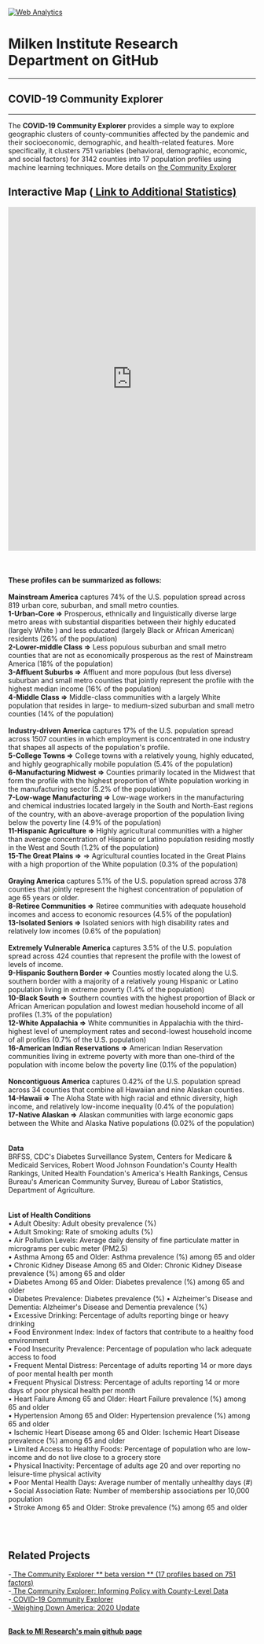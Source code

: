 <br><br>
<head><!-- Global site tag (gtag.js) - Google Analytics -->
<script async src="https://www.googletagmanager.com/gtag/js?id=UA-166686264-2"></script>
<script>
  window.dataLayer = window.dataLayer || [];
  function gtag(){dataLayer.push(arguments);}
  gtag('js', new Date());

  gtag('config', 'UA-166686264-2');
</script>

<!-- Default Statcounter code for covid 19
https://miresearch.github.io/COVID19-Community-Explorer/ -->
<script type="text/javascript">
var sc_project=12731277; 
var sc_invisible=1; 
var sc_security="206367cf"; 
</script>
<script type="text/javascript"
src="https://www.statcounter.com/counter/counter.js"
async></script>
<noscript><div class="statcounter"><a title="Web Analytics"
href="https://statcounter.com/" target="_blank"><img
class="statcounter"
src="https://c.statcounter.com/12731277/0/206367cf/1/"
alt="Web Analytics"
referrerPolicy="no-referrer-when-downgrade"></a></div></noscript>
<!-- End of Statcounter Code -->

<meta name="twitter:title" content="COVID-19 Explorer">  
<meta name="twitter:description" content="The COVID-19 Community Explorer provides a simple way to explore geographic clusters of communities affected by the pandemic and their socioeconomic, demographic, and health-related features.">
<meta name="twitter:image" content="https://claudelopez.com/wp-content/uploads/2022/04/Screenshot-2022-04-19-132327.png">
<meta name="twitter:card" content="summary_large_image">

<meta property="og:title" content="COVID-19 Explorer">
<meta property="og:description" content="The COVID-19 Community Explorer provides a simple way to explore geographic clusters of communities affected by the pandemic and their socioeconomic, demographic, and health-related features">
<meta property="og:image" content="https://claudelopez.com/wp-content/uploads/2022/04/Screenshot-2022-04-19-132327.png">
<meta property="og:image:url" content="https://claudelopez.com/wp-content/uploads/2022/04/Screenshot-2022-04-19-132327.png">
<meta property="og:image:secure_url" content="https://claudelopez.com/wp-content/uploads/2022/04/Screenshot-2022-04-19-132327.png">
<meta property="og:url" content="https://miresearch.github.io/COVID19-Community-Explorer/">

</head>

<H1><b>Milken Institute Research Department on GitHub </b></H1><Hr>

<H2><b> COVID-19 Community Explorer</b> </H2> <Hr>
The <b>COVID-19 Community Explorer</b> provides a simple way to explore geographic clusters of county-communities affected by the pandemic and their socioeconomic, demographic, and health-related features. More specifically, it clusters 751 variables (behavioral, demographic, economic, and social factors) for 3142 counties into 17 population profiles using machine learning techniques. More details on <a href="https://miresearch.github.io/Community-Explorer-17-profiles/" target="_blank"> the Community Explorer </a> <br>


<H2>Interactive Map  (<a href="https://miresearch.github.io/COVID19-Community-Explorer-distributions/" target="_blank">  Link to Additional Statistics)</a> </H2>

<center><iframe src="https://public.tableau.com/views/Covid-19Explorer17Profiles_16473914887940/ProfileInfo2?:showVizHome=no&:embed=true" width="100%" height="700" frameborder="0"></iframe></center>

<br>
<br>
<Bh>
  
 <br>
<b>These profiles can be summarized as follows:</b>
<br>
<br><b>Mainstream America</B> captures 74% of the U.S. population spread across 819 urban core, suburban, and small metro counties.
<br><b>1-Urban-Core =></b> Prosperous, ethnically and linguistically diverse large metro areas with substantial disparities between their highly educated (largely White ) and less educated (largely Black or African American) residents (26% of the population)
<br><b>2-Lower-middle Class  =></b> Less populous suburban and small metro counties that are not as economically prosperous as the rest of Mainstream America (18% of the population)
<br><b>3-Affluent Suburbs =></b> Affluent and more populous (but less diverse) suburban and small metro counties that jointly represent the profile with the highest median income (16% of the population)
<br><b>4-Middle Class =></b> Middle-class communities with a largely White population that resides in large- to medium-sized suburban and small metro counties (14% of the population)
<br>
<br><b>Industry-driven America</B> captures 17% of the U.S. population spread across 1507 counties in which employment is concentrated in one industry that shapes all aspects of the population's profile.
<br><b>5-College Towns =></b> College towns with a relatively young, highly educated, and highly geographically mobile population (5.4% of the population)
<br><b>6-Manufacturing Midwest =></b> Counties primarily located in the Midwest that form the profile with the highest proportion of White population working in the manufacturing sector (5.2% of the population) 
<br><b>7-Low-wage Manufacturing =></b> Low-wage workers in the manufacturing and chemical industries located largely in the South and North-East regions of the country, with an above-average proportion of the population living below the poverty line (4.9% of the population)
<br><b>11-Hispanic Agriculture =></b> Highly agricultural communities with a higher than average concentration of Hispanic or Latino population residing mostly in the West and South (1.2% of the population)
<br><b>15-The Great Plains =></b> => Agricultural counties located in the Great Plains with a high proportion of the White population (0.3% of the population)
<br>
<br><b>Graying America</B> captures 5.1% of the U.S. population spread across 378 counties that jointly represent the highest concentration of population of age 65 years or older. 
<br><b>8-Retiree Communities =></b> Retiree communities with adequate household incomes and access to economic resources (4.5% of the population) 
<br><b>13-Isolated Seniors =></b> Isolated seniors with high disability rates and relatively low incomes (0.6% of the population)
<br>
<br><b>Extremely Vulnerable America</B> captures 3.5% of the U.S. population spread across 424 counties that represent the profile with the lowest of levels of income.
<br><b>9-Hispanic Southern Border =></b> Counties mostly located along the U.S. southern border with a majority of a relatively young Hispanic or Latino population living in extreme poverty (1.4% of the population)
<br><b>10-Black South =></b> Southern counties with the highest proportion of Black or African American population and lowest median household income of all profiles (1.3% of the population)
<br><b>12-White Appalachia =></b> White communities in Appalachia with the third-highest level of unemployment rates and second-lowest household income of all profiles (0.7% of the U.S. population)
<br><b>16-American Indian Reservations =></b> American Indian Reservation communities living in extreme poverty with more than one-third of the population with income below the poverty line (0.1% of the population)
<br>
<br><b>Noncontiguous America</B> captures 0.42% of the U.S. population spread across 34 counties that combine all Hawaiian and nine Alaskan counties.
<br><b>14-Hawaii =></b> The Aloha State with high racial and ethnic diversity, high income, and relatively low-income inequality (0.4% of the population)
<br><b>17-Native Alaskan =></b> Alaskan communities with large economic gaps between the White and Alaska Native populations (0.02% of the population)
 
<br><br>
<Bh>
<b>Data</b><br>
BRFSS, CDC's Diabetes Surveillance System, Centers for Medicare & Medicaid Services, Robert Wood Johnson Foundation's County Health Rankings, United Health Foundation's America's Health Rankings, Census Bureau's American Community Survey, Bureau of Labor Statistics, Department of Agriculture. <br>
<br> <br>
<b>List of Health Conditions</b><br>
•	Adult Obesity: Adult obesity prevalence (%)<br>
•	Adult Smoking: Rate of smoking adults (%)<br>
•	Air Pollution Levels: Average daily density of fine particulate matter in micrograms per cubic meter (PM2.5)<br>
•	Asthma Among 65 and Older: Asthma prevalence (%) among 65 and older<br>
•	Chronic Kidney Disease Among 65 and Older: Chronic Kidney Disease prevalence (%) among 65 and older<br>
•	Diabetes Among 65 and Older: Diabetes prevalence (%) among 65 and older<br>
•	Diabetes Prevalence: Diabetes prevalence (%) •	Alzheimer's Disease and Dementia: Alzheimer's Disease and Dementia prevalence (%) <br>
•	Excessive Drinking: Percentage of adults reporting binge or heavy drinking<br>
•	Food Environment Index: Index of factors that contribute to a healthy food environment<br>
•	Food Insecurity Prevalence: Percentage of population who lack adequate access to food<br>
•	Frequent Mental Distress: Percentage of adults reporting 14 or more days of poor mental health per month<br>
•	Frequent Physical Distress: Percentage of adults reporting 14 or more days of poor physical health per month<br>
•	Heart Failure Among 65 and Older: Heart Failure prevalence (%) among 65 and older<br>
•	Hypertension Among 65 and Older: Hypertension prevalence (%) among 65 and older <br>
•	Ischemic Heart Disease among 65 and Older: Ischemic Heart Disease prevalence (%) among 65 and older<br>
•	Limited Access to Healthy Foods: Percentage of population who are low-income and do not live close to a grocery store<br>
•	Physical Inactivity: Percentage of adults age 20 and over reporting no leisure-time physical activity<br>
•	Poor Mental Health Days: Average number of mentally unhealthy days (#)<br>
•	Social Association Rate: Number of membership associations per 10,000 population<br>
•	Stroke Among 65 and Older: Stroke prevalence (%) among 65 and older<br>

<br><br>
<H2>Related Projects </H2>
-<a href="https://miresearch.github.io/Community-Explorer-17-profiles/" target="_blank"> The Community Explorer ** beta version ** (17 profiles based on 751 factors) </a> <br>
-<a href="https://milkeninstitute.org/sites/default/files/reports-pdf/Community%20Explorer.pdf" target="_blank"> The Community Explorer: Informing Policy with County-Level Data </a> <br>
-<a href="https://miresearch.github.io/MI-COVID-19-Community-Explorer" target="_blank"> COVID-19 Community Explorer</a> <br>
-<a href="https://milkeninstitute.org/reports/weighing-down-america-2020-update" target="_blank"> Weighing Down America: 2020 Update</a><br>
<Br>
  
<a href=" https://miresearch.github.io/About/" target="_blank"> <b>Back to MI Research's main github page</b>  </a>


